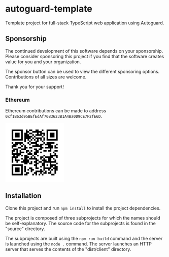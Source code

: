 # autoguard-template

Template project for full-stack TypeScript web application using Autoguard.

## Sponsorship

The continued development of this software depends on your sponsorship. Please consider sponsoring this project if you find that the software creates value for you and your organization.

The sponsor button can be used to view the different sponsoring options. Contributions of all sizes are welcome.

Thank you for your support!

### Ethereum

Ethereum contributions can be made to address `0xf1B63d95BEfEdAf70B3623B1A4Ba0D9CE7F2fE6D`.

![](./eth.png)

## Installation

Clone this project and run `npm install` to install the project dependencies.

The project is composed of three subprojects for which the names should be self-explanatory. The source code for the subprojects is found in the "source" directory.

The subprojects are built using the `npm run build` command and the server is launched using the `node .` command. The server launches an HTTP server that serves the contents of the "dist/client" directory.
